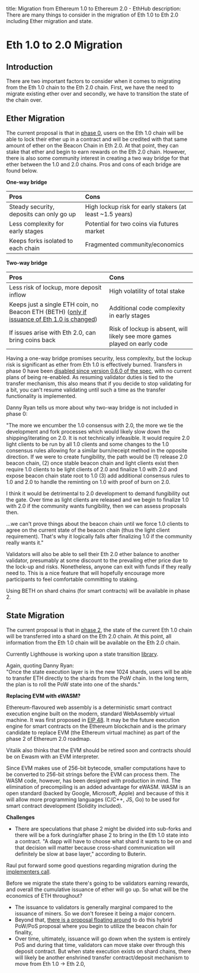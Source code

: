 title: Migration from Ethereum 1.0 to Ethereum 2.0 - EthHub
description: There are many things to consider in the migration of Eth 1.0 to Eth 2.0 including Ether migration and state.

# Eth 1.0 to 2.0 Migration

## Introduction

There are two important factors to consider when it comes to migrating from the Eth 1.0 chain to the Eth 2.0 chain. First, we have the need to migrate existing ether over and secondly, we have to transition the state of the chain over.

## Ether Migration

The current proposal is that in [phase 0](./eth-2.0-phases#phase-0-beacon-chain), users on the Eth 1.0 chain will be able to lock their ether up in a contract and will be credited with that same amount of ether on the Beacon Chain in Eth 2.0. At that point, they can stake that ether and begin to earn rewards on the Eth 2.0 chain. However, there is also some community interest in creating a two way bridge for that ether between the 1.0 and 2.0 chains. Pros and cons of each bridge are found below.

**One-way bridge**

| Pros | Cons |
| :--- | :--- |
| Steady security, deposits can only go up | High lockup risk for early stakers (at least ~1.5 years) |
| Less complexity for early stages | Potential for two coins via futures market |
| Keeps forks isolated to each chain | Fragmented community/economics |
 

**Two-way bridge**

| Pros | Cons |
| :--- | :--- |
| Less risk of lockup, more deposit inflow | High volatility of total stake |
| Keeps just a single ETH coin, no Beacon ETH \(BETH\) ([only if issuance of Eth 1.0 is changed](https://medium.com/@fubuloubu/economically-linking-ethereum-1-0-2-0-e5af0fec02ed)) | Additional code complexity in early stages |
| If issues arise with Eth 2.0, can bring coins back | Risk of lockup is absent, will likely see more games played on early code |

Having a one-way bridge promises security, less complexity, but the lockup risk is significant as ether from Eth 1.0 is effectively burned. Transfers in phase 0 have been [disabled since version 0.6.0 of the spec](https://github.com/ethereum/eth2.0-specs/pull/965), with no current plans of being re-enabled. As resuming validator duties is tied to the transfer mechanism, this also means that if you decide to stop validating for a bit, you can't resume validating until such a time as the transfer functionality is implemented.

Danny Ryan tells us more about why two-way bridge is not included in phase 0:

"The more we encumber the 1.0 consensus with 2.0, the more we tie the development and fork processes which would likely slow down the shipping/iterating on 2.0. It is not technically infeasible. It would require 2.0 light clients to be run by all 1.0 clients and some changes to the 1.0 consensus rules allowing for a similar burn/receipt method in the opposite direction. If we were to create fungibility, the path would be \(1\) release 2.0 beacon chain, \(2\) once stable beacon chain and light clients exist then require 1.0 clients to be light clients of 2.0 and finalize 1.0 with 2.0 and expose beacon chain state root to 1.0 \(3\) add additional consensus rules to 1.0 and 2.0 to handle the reminting on 1.0 with proof of burn on 2.0.

I think it would be detrimental to 2.0 development to demand fungibility out the gate. Over time as light clients are released and we begin to finalize 1.0 with 2.0 if the community wants fungibility, then we can assess proposals then.

...we can't prove things about the beacon chain until we force 1.0 clients to agree on the current state of the beacon chain \(thus the light client requirement\). That's why it logically falls after finalizing 1.0 if the community really wants it."

Validators will also be able to sell their Eth 2.0 ether balance to another validator, presumably at some discount to the prevailing ether price due to the lock-up and risks. Nonetheless, anyone can exit with funds if they really need to.
This is a nice feature that will hopefully encourage more participants to feel comfortable committing to staking.

Using BETH on shard chains (for smart contracts) will be available in phase 2.


## State Migration

The current proposal is that in [phase 2](./eth-2.0-phases#phase-2-state-execution), the state of the current Eth 1.0 chain will be transferred into a shard on the Eth 2.0 chain. At this point, all information from the Eth 1.0 chain will be available on the Eth 2.0 chain.

Currently Lighthouse is working upon a state transition [library](https://github.com/libp2p/go-libp2p-daemon).

Again, quoting Danny Ryan: <br/>
"Once the state execution layer is in the new 1024 shards, users will be able to transfer ETH directly to the shards from the PoW chain. In the long term, the plan is to roll the PoW state into one of the shards."


**Replacing EVM with eWASM?**

Ethereum-flavoured web assembly is a deterministic smart contract execution engine built on the modern, standard WebAssembly virtual machine. It was first proposed in [EIP 48](https://github.com/ethereum/EIPs/issues/48). It may be the future execution engine for smart contracts on the Ethereum blockchain and is the primary candidate to replace EVM (the Ethereum virtual machine) as part of the phase 2 of Ethereum 2.0 roadmap.

Vitalik also thinks that the EVM should be retired soon and contracts should be on Ewasm with an EVM interpreter.

Since EVM makes use of 256-bit bytecode, smaller computations have to be converted to 256-bit strings before the EVM can process them.
The WASM code, however, has been designed with production in mind. The elimination of precompiling is an added advantage for eWASM. WASM is an open standard \(backed by Google, Microsoft, Apple\) and because of this it will allow more programming languages \(C/C++, JS, Go\) to be used for smart contract development (Solidity included).
 
**Challenges**

* There are speculations that phase 2 might be divided into sub-forks and there will be a fork during/after phase 2 to bring in the Eth 1.0 state into a contract.
 "A dapp will have to choose what shard it wants to be on and that decision will matter because cross-shard communication will definitely be slow at base layer," according to Buterin.

Raul put forward some good questions regarding migration during the [implementers call](https://github.com/ethereum/eth2.0-pm/blob/master/eth2.0-implementers-calls/call_008.md).

Before we migrate the state there's going to be validators earning rewards, and overall the cumulative issuance of ether will go up. So what will be the economics of ETH throughout?
* The issuance to validators is generally marginal compared to the issuance of miners. So we don't foresee it being a major concern.
* Beyond that, [there is a proposal floating around](https://ethereum-magicians.org/t/finality-gadget-for-ethereum1x-working-group/3177) to do this hybrid PoW/PoS proposal where you begin to utilize the beacon chain for finality,
* Over time, ultimately, issuance will go down when the system is entirely PoS and during that time, validators can move stake over through this deposit contract. But when state execution exists on shard chains, there will likely be another enshrined transfer contract/deposit mechanism to move from Eth 1.0 &rarr; Eth 2.0,
